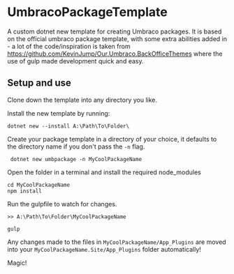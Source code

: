 # UmbracoPackageTemplate

A custom dotnet new template for creating Umbraco packages. It is based on the official umbraco package template, with some extra abilities added in - a lot of the code/inspiration is taken from https://github.com/KevinJump/Our.Umbraco.BackOfficeThemes where the use of gulp made development quick and easy.


## Setup and use

Clone down the template into any directory you like.

Install the new template by running:
```
dotnet new --install A:\Path\To\Folder\
```

Create your package template in a directory of your choice, it defaults to the directory name if you don't pass the `-n` flag.
```
 dotnet new umbpackage -n MyCoolPackageName
```

Open the folder in a terminal and install the required node_modules
```
cd MyCoolPackageName
npm install
```

Run the gulpfile to watch for changes.
```
>> A:\Path\To\Folder\MyCoolPackageName

gulp
```

Any changes made to the files in `MyCoolPackageName/App_Plugins` are moved into your `MyCoolPackageName.Site/App_Plugins` folder automatically! 

Magic!

